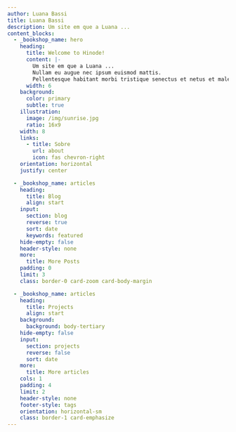 ```yaml
---
author: Luana Bassi
title: Luana Bassi
description: Um site em que a Luana ...
content_blocks:
  - _bookshop_name: hero
    heading:
      title: Welcome to Hinode!
      content: |-
        Um site em que a Luana ...
        Nullam eu augue nec ipsum euismod mattis.
        Pellentesque habitant morbi tristique senectus et netus et malesuada fames ac
      width: 6
    background:
      color: primary
      subtle: true
    illustration:
      image: /img/sunrise.jpg
      ratio: 16x9
    width: 8
    links:
      - title: Sobre
        url: about
        icon: fas chevron-right
    orientation: horizontal
    justify: center

  - _bookshop_name: articles
    heading:
      title: Blog
      align: start
    input:
      section: blog
      reverse: true
      sort: date
      keywords: featured
    hide-empty: false
    header-style: none
    more:
      title: More Posts
    padding: 0
    limit: 3
    class: border-0 card-zoom card-body-margin

  - _bookshop_name: articles
    heading:
      title: Projects
      align: start
    background:
      background: body-tertiary
    hide-empty: false
    input:
      section: projects
      reverse: false
      sort: date
    more:
      title: More articles
    cols: 1
    padding: 4
    limit: 2
    header-style: none
    footer-style: tags
    orientation: horizontal-sm
    class: border-1 card-emphasize
---
```

